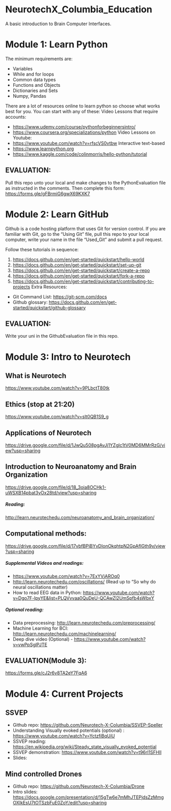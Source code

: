 # NeurotechX_Columbia_Education
A basic introduction to Brain Computer Interfaces. 

# Module 1: Learn Python
The minimum requirements are: 
- Variables
- While and for loops
- Common data types
- Functions and Objects
- Dictionaries and Sets
- Numpy, Pandas

There are a lot of resources online to learn python so choose what works best for you. You can start with any of these:
Video Lessons that require accounts:
- https://www.udemy.com/course/pythonforbeginnersintro/
- https://www.coursera.org/specializations/python
Video Lessons on Youtube:
- https://www.youtube.com/watch?v=rfscVS0vtbw
Interactive text-based 
- https://www.learnpython.org
- https://www.kaggle.com/code/colinmorris/hello-python/tutorial

## EVALUATION:
Pull this repo unto your local and make changes to the PythonEvaluation file as instructed in the comments. Then complete this form: https://forms.gle/gFBrmiG6gwX69KXK7


# Module 2: Learn GitHub

Github is a code hosting platform that uses Git for version control.
If you are familiar with Git, go to the “Using Git” file, pull this repo to your local computer, write your name in the file “Used_Git” and submit a pull request. 

Follow these tutorials in sequence:
1. https://docs.github.com/en/get-started/quickstart/hello-world
2. https://docs.github.com/en/get-started/quickstart/set-up-git
3. https://docs.github.com/en/get-started/quickstart/create-a-repo
4. https://docs.github.com/en/get-started/quickstart/fork-a-repo
5. https://docs.github.com/en/get-started/quickstart/contributing-to-projects
Extra Resources:
- Git Command List: https://git-scm.com/docs
- Github glossary: https://docs.github.com/en/get-started/quickstart/github-glossary

## EVALUATION:
Write your uni in the GithubEvaluation file in this repo. 

# Module 3: Intro to Neurotech
## What is Neurotech
https://www.youtube.com/watch?v=9PLbctT80tk 
## Ethics (stop at 21:20) 
https://www.youtube.com/watch?v=slt0QB1S9_g 
## Applications of Neurotech
https://drive.google.com/file/d/1JwQu508pgAvJj1YZgIc1tV0MD6MMrRzG/view?usp=sharing
## Introduction to Neuroanatomy and Brain Organization
https://drive.google.com/file/d/18_3oia8OCHk1-uWSXB14pbat3yOx28td/view?usp=sharing
##### Reading: 
http://learn.neurotechedu.com/neuroanatomy_and_brain_organization/ 
## Computational methods:
https://drive.google.com/file/d/17vbfBPjBYvDIonOkqhtpN2GpAfIGth9v/view?usp=sharing
##### Supplemental Videos and readings: 
- https://www.youtube.com/watch?v=7ExYVjAROq0
- http://learn.neurotechedu.com/oscillations/ (Read up to “So why do neural oscillations matter)
- How to read EEG data in Python: https://www.youtube.com/watch?v=Dgo7F-lpyYE&list=PLQVvvaa0QuDeU-QCAwZl2UmSpfb4sWbxY 
##### Optional reading: 
- Data preprocessing: http://learn.neurotechedu.com/preprocessing/ 
- Machine Learning for BCI: http://learn.neurotechedu.com/machinelearning/ 
- Deep dive video (Optional) - https://www.youtube.com/watch?v=vwPpSglPJTE 

## EVALUATION(Module 3): 
https://forms.gle/cJ2r6v8TA2eY7FqA6

# Module 4: Current Projects
## SSVEP 
- Github repo: https://github.com/Neurotech-X-Columbia/SSVEP-Speller 
- Understanding Visually evoked potentials (optional) : https://www.youtube.com/watch?v=YctzfiBqUiU 
- SSVEP reading: https://en.wikipedia.org/wiki/Steady_state_visually_evoked_potential 
- SSVEP demonstration: https://www.youtube.com/watch?v=t96rl1SFHlI 
- Slides: 
## Mind controlled Drones
- Github repo: https://github.com/Neurotech-X-Columbia/Drone
- Intro slides: https://docs.google.com/presentation/d/15gTw6e7mMhJTEPjdsZzMmgOXlkEsU7tOTSzbFuE0ZoY/edit?usp=sharing

